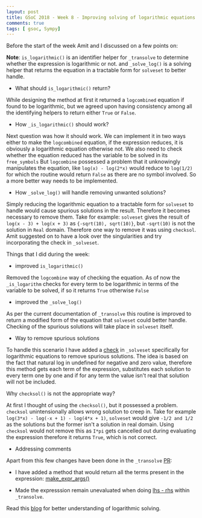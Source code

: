 ```yaml
---
layout: post
title: GSoC 2018 - Week 8 - Improving solving of logarithmic equations
comments: true
tags: [ gsoc, Sympy]
---
```


Before the start of the week Amit and I discussed on a few points on:

**Note**: `is_logarithmic()` is an identifier helper for `_transolve` to determine whether the expression is logarithmic or not.
      and `_solve_log()` is a solving helper that returns the equation in a tractable form for `solveset` to better handle.

 - What should `is_logarithmic()` return?

While designing the method at first it returned a `logcombined` equation if found to be logarithmic, but we agreed upon having consistency among all the identifying helpers to return either `True` or `False`.
	 

 - How `_is_logarithmic()` should work?

Next question was how it should work. We can implement it in two ways either to make the `logcombined` equation, if the expression reduces, it is obviously a logarithmic equation otherwise not. We also need to check whether the equation reduced has the variable to be solved in its `free_symbols`
But `logcombine` possessed a problem that it unknowingly manipulates the equation, like `log(x) - log(2*x)` would reduce to `log(1/2)` for which the routine would return `False` as there are no symbol involved. So a more better way needs to be implemented.

 - How `_solve_log()` will handle removing unwanted solutions?

Simply reducing the logarithmic equation to a tractable form for `solveset` to handle would cause spurious solutions in the result. Therefore it becomes necessary to remove them. Take for example: `solveset` gives the result of `log(x - 3) + log(x + 3)` as `{-sqrt(10), sqrt(10)}`, but `-sqrt(10)` is not the solution in `Real` domain. Therefore one way to remove it was using `checksol`. Amit suggested on to have a look over the singularities and try incorporating the check in `_solveset`.

Things that I did during the week:

- improved `is_logarithmic()`

Removed the `logcombine` way of checking the equation. As of now the `_is_logarithm` checks for every term to be logarithmic in terms of the variable to be solved, if so it returns `True` otherwise `False`

- improved the `_solve_log()`

As per the current documentation of `_transolve` this routine is improved to return a modified form of the equation that `solveset` could better handle. Checking of the spurious solutions will take place in `solveset` itself.

- Way to remove spurious solutions

To handle this scenario I have added a [check](https://github.com/sympy/sympy/pull/14792/files#diff-eec0422923e8f100745c015cd8fdd6cfR985) in `_solveset` specifically for logarithmic equations to remove spurious solutions.
The idea is based on the fact that natural log in undefined for negative and zero value, therefore this method gets each term of the expression, substitutes each solution to every term one by one and if for any term the value isn't real that solution will not be included.

Why `checksol()` is not the appropriate way?

At first I thought of using the `checksol()`, but it possessed a problem. `checksol` unintensionally allows wrong solution to creep in. Take for example `log(3*x) - log(-x + 1) - log(4*x + 1)`, `solveset` would give `-1/2 and 1/2` as the solutions but the former isn't a solution in real domain. Using `checksol` would not remove this as `I*pi` gets cancelled out during evaluating the expression therefore it returns `True`, which is not correct.

- Addressing comments

Apart from this few changes have been done in the `_transolve` [PR](https://github.com/sympy/sympy/pull/14736):
	
   - I have added a method that would return all the terms present in the expression: [make_expr_args()](https://github.com/sympy/sympy/pull/14736/files#diff-eec0422923e8f100745c015cd8fdd6cfR988)

   - Made the expresssion remain unevaluated when doing [lhs - rhs](https://github.com/sympy/sympy/pull/14736/files#diff-eec0422923e8f100745c015cd8fdd6cfR1299) within `_transolve`.

Read this [blog](http://localhost:4000/gsoc-week-5) for better understanding of logarithmic solving.
